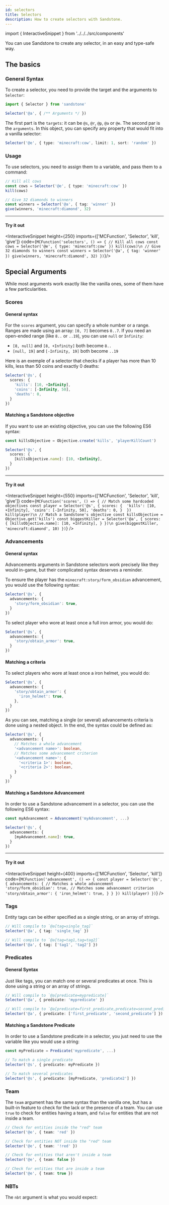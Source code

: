 ```yaml
---
id: selectors
title: Selectors
description: How to create selectors with Sandstone.
---
```


import { InteractiveSnippet } from '../../../src/components'

You can use Sandstone to create any selector, in an easy and type-safe way.

## The basics

### General Syntax

To create a selector, you need to provide the target and the arguments to `Selector`:
```ts
import { Selector } from 'sandstone'

Selector('@a', { /** Arguments */ })
```

The first part is the `targets`: it can be `@s`, `@r`, `@p`, `@a` or `@e`.
The second par is the `arguments`. In this object, you can specify any property that would fit into a vanilla selector:

```ts
Selector('@e', { type: 'minecraft:cow', limit: 1, sort: 'random' })
```

### Usage

To use selectors, you need to assign them to a variable, and pass them to a command:
```ts
// Kill all cows
const cows = Selector('@e', { type: 'minecraft:cow' })
kill(cows)

// Give 32 diamonds to winners
const winners = Selector('@a', { tag: 'winner' })
give(winners, 'minecraft:diamond', 32)
```

-------

#### Try it out

<InteractiveSnippet height={250} imports={['MCFunction', 'Selector', 'kill', 'give']} code={`
MCFunction('selectors', () => {
  // Kill all cows
  const cows = Selector('@e', { type: 'minecraft:cow' })
  kill(cows)\n
  // Give 32 diamonds to winners
  const winners = Selector('@a', { tag: 'winner' })
  give(winners, 'minecraft:diamond', 32)
})
`}/>

## Special Arguments

While most arguments work exactly like the vanilla ones, some of them have a few particularities.

### Scores

#### General syntax

For the `scores` argument, you can specify a whole number or a range. Ranges are made using an array: `[0, 7]` becomes `0..7`. If you need an open-ended range (like `8..` or `..19`), you can use `null` or `Infinity`: 

- `[8, null]` and `[8, +Infinity]` both become `8..`
- `[null, 19]` and `[-Infinity, 19]` both become `..19`

Here is an exemple of a selector that checks if a player has more than 10 kills, less than 50 coins and exactly 0 deaths:
```ts
Selector('@s', {
  scores: { 
    'kills': [10, +Infinity],
    'coins': [-Infinity, 50],
    'deaths': 0,
  } 
})
```

#### Matching a Sandstone objective

If you want to use an existing objective, you can use the following ES6 syntax:
```ts
const killsObjective = Objective.create('kills', 'playerKillCount')

Selector('@s', {
  scores: {
    [killsObjective.name]: [10, +Infinity],
  }
})
```

-------

#### Try it out

<InteractiveSnippet height={550} imports={['MCFunction', 'Selector', 'kill', 'give']} code={`
MCFunction('scores', () => {
  // Match some hardcoded objectives
  const player = Selector('@s', {
    scores: { 
      'kills': [10, +Infinity],
      'coins': [-Infinity, 50],
      'deaths': 0,
    } 
  })
  kill(player)\n
  // Match a Sandstone's objective
  const killsObjective = Objective.get('kills')
  const biggestKiller = Selector('@a', {
    scores: {
      [killsObjective.name]: [10, +Infinity],
    }
  })\n
  give(biggestKiller, 'minecraft:diamond', 10)
})
`} />

### Advancements

#### General syntax

Advancements arguments in Sandstone selectors work precisely like they would in-game, but their complicated syntax deserves a reminder.

To ensure the player has the `minecraft:story/form_obsidian` advancement, you would use the following syntax:
```ts
Selector('@s', {
  advancements: {
    'story/form_obsidian': true,
  }
})
```

To select player who wore at least once a full iron armor, you would do:
```ts
Selector('@s', {
  advancements: {
    'story/obtain_armor': true,
  }
})
```

#### Matching a criteria

To select players who wore at least once a iron helmet, you would do:
```ts
Selector('@s', {
  advancements: {
    'story/obtain_armor': {
      'iron_helmet': true, 
    },
  }
})
```

As you can see, matching a single (or several) advancements criteria is done using a nested object. In the end, the syntax could be defined as:
```ts
Selector('@s', {
  advancements: {
    // Matches a whole advancement
    '<advancement name>': boolean,
    // Matches some advancement criterion
    '<advancement name>': {
      '<criteria 1>': boolean,
      '<criteria 2>': boolean,
    }
  }
})
```

#### Matching a Sandstone Advancement

In order to use a Sandstone advancement in a selector, you can use the following ES6 syntax:
```ts
const myAdvancement = Advancement('myAdvancement', ...)

Selector('@s', {
  advancements: {
    [myAdvancement.name]: true,
  }
})
```

-------

#### Try it out

<InteractiveSnippet height={400} imports={['MCFunction', 'Selector', 'kill']} code={`
MCFunction('advancement', () => {
  const player = Selector('@s', {
    advancements: {
      // Matches a whole advancement
      'story/form_obsidian': true,
      // Matches some advancement criterion
      'story/obtain_armor': {
        'iron_helmet': true,
      }
    }
  })
  kill(player)
})
`} />

### Tags

Entity tags can be either specified as a single string, or an array of strings.

```ts
// Will compile to `@a[tag=single_tag]`
Selector('@a', { tag: 'single_tag' })

// Will compile to `@a[tag=tag1,tag=tag2]`
Selector('@a', { tag: ['tag1', 'tag2'] })
```

### Predicates

#### General Syntax

Just like tags, you can match one or several predicates at once. This is done using a string or an array of strings.

```ts
// Will compile to `@a[predicate=mypredicate]`
Selector('@a', { predicate: 'mypredicate' })

// Will compile to `@a[predicate=first_predicate,predicate=second_predicate]`
Selector('@a', { predicate: ['first_predicate', 'second_predicate'] })
```

#### Matching a Sandstone Predicate

In order to use a Sandstone predicate in a selector, you just need to use the variable like you would use a string:

```ts
const myPredicate = Predicate('mypredicate', ...)

// To match a single predicate
Selector('@s', { predicate: myPredicate })

// To match several predicates
Selector('@s', { predicate: [myPredicate, 'predicate2'] })
```

### Team

The `team` argument has the same syntax than the vanilla one, but has a built-in feature to check for the lack or the presence of a team. You can use `true` to check for entities having a team, and `false` for entities that are not inside a team.

```ts
// Check for entities inside the "red" team
Selector('@e', { team: 'red' })

// Check for entities NOT inside the "red" team
Selector('@e', { team: '!red' })

// Check for entities that aren't inside a team
Selector('@e', { team: false })

// Check for entities that are inside a team
Selector('@e', { team: true })
```

### NBTs

The `nbt` argument is what you would expect:

